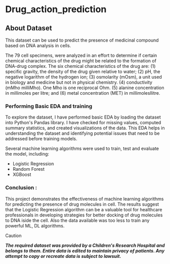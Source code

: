 # Drug_action_prediction

## About Dataset
This dataset can be used to predict the presence of medicinal compound based on DNA analysis in cells.

The 79 cell specimens, were analyzed in an effort to
determine if certain chemical characteristics of the drug might be related to the
formation of DNA-drug complex.
The six chemical characteristics of the drug are: 
(1) specific gravity, the density of the drug given relative to water; 
(2) pH, the negative logarithm of the hydrogen ion; 
(3) osmolarity (mOsm), a unit used in biology and medicine but not in physical chemistry.
(4) conductivity (mMho milliMho). One Mho is one reciprocal Ohm.
(5) alanine concentration in millimoles per litre; and 
(6) metal concentration (MET) in millimolesllitre.

### Performing Basic EDA and training

To explore the dataset, I have performed basic EDA by loading the dataset into Python's Pandas library. I have checked for missing values, computed summary statistics, and created visualizations of the data. This EDA helps in understanding the dataset and identifying potential issues that need to be addressed before training models.

Several machine learning algorithms were used to train, test and evaluate the model, including:
- Logistic Regression
- Random Forest
- XGBoost 

### Conclusion :

This project demonstrates the effectiveness of machine learning algorithms for predicting the presence of drug molecules in cell. The results suggest that the Logistic Regression algorithm can be a valuable tool for healthcare professionals in developing strategies for better docking of drug molecules to DNA iside the cell. Also the data available was too less to train any powerful ML, DL algorithms.


> [!CAUTION]
> ***The required dataset was provided by a Children's Research Hospital and belongs to them. Entire data is edited to maintain privacy of patients. Any attempt to copy or recreate data is subject to lawsuit.***
